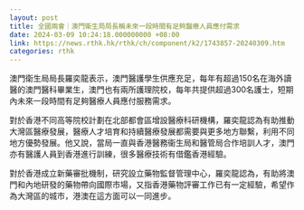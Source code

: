 ```yaml
---
layout: post
title: 全國兩會｜澳門衛生局局長稱未來一段時間有足夠醫療人員應付需求
date: 2024-03-09 10:24:18.000000000 +08:00
link: https://news.rthk.hk/rthk/ch/component/k2/1743857-20240309.htm
categories: rthk
---
```


澳門衛生局局長羅奕龍表示，澳門醫護學生供應充足，每年有超過150名在海外讀醫的澳門醫科畢業生，澳門也有兩所護理院校，每年共提供超過300名護士，短期內未來一段時間有足夠醫療人員應付服務需求。

對於香港不同高等院校計劃在北部都會區增設醫療科研機構，羅奕龍認為有助推動大灣區醫療發展，醫療人才培育和持續醫療發展都需要與更多地方聯繫，利用不同地方優勢發展。他又說，當局一直與香港醫務衞生局和醫管局合作培訓人才，澳門亦有醫護人員到香港進行訓練，很多醫療技術有借鑑香港經驗。

對於香港成立新藥審批機制，研究設立藥物監督管理中心，羅奕龍認為，有助將澳門和內地研發的藥物帶向國際市場，又指香港藥物評審工作已有一定經驗，希望作為大灣區的城市，港澳在這方面可以一同進步。
